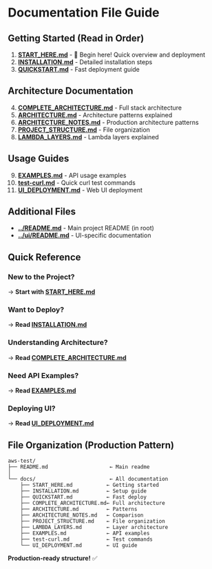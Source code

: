 # Documentation File Guide

## Getting Started (Read in Order)

1. **[START_HERE.md](START_HERE.md)** - 📍 Begin here! Quick overview and deployment
2. **[INSTALLATION.md](INSTALLATION.md)** - Detailed installation steps
3. **[QUICKSTART.md](QUICKSTART.md)** - Fast deployment guide

## Architecture Documentation

4. **[COMPLETE_ARCHITECTURE.md](COMPLETE_ARCHITECTURE.md)** - Full stack architecture
5. **[ARCHITECTURE.md](ARCHITECTURE.md)** - Architecture patterns explained
6. **[ARCHITECTURE_NOTES.md](ARCHITECTURE_NOTES.md)** - Production architecture patterns
7. **[PROJECT_STRUCTURE.md](PROJECT_STRUCTURE.md)** - File organization
8. **[LAMBDA_LAYERS.md](LAMBDA_LAYERS.md)** - Lambda layers explained

## Usage Guides

9. **[EXAMPLES.md](EXAMPLES.md)** - API usage examples
10. **[test-curl.md](test-curl.md)** - Quick curl test commands
11. **[UI_DEPLOYMENT.md](UI_DEPLOYMENT.md)** - Web UI deployment

## Additional Files

- **[../README.md](../README.md)** - Main project README (in root)
- **[../ui/README.md](../ui/README.md)** - UI-specific documentation

## Quick Reference

### New to the Project?
→ **Start with [START_HERE.md](START_HERE.md)**

### Want to Deploy?
→ **Read [INSTALLATION.md](INSTALLATION.md)**

### Understanding Architecture?
→ **Read [COMPLETE_ARCHITECTURE.md](COMPLETE_ARCHITECTURE.md)**

### Need API Examples?
→ **Read [EXAMPLES.md](EXAMPLES.md)**

### Deploying UI?
→ **Read [UI_DEPLOYMENT.md](UI_DEPLOYMENT.md)**

## File Organization (Production Pattern)

```
aws-test/
├── README.md                    ← Main readme
│
└── docs/                        ← All documentation
    ├── START_HERE.md           ← Getting started
    ├── INSTALLATION.md         ← Setup guide
    ├── QUICKSTART.md           ← Fast deploy
    ├── COMPLETE_ARCHITECTURE.md← Full architecture
    ├── ARCHITECTURE.md         ← Patterns
    ├── ARCHITECTURE_NOTES.md   ← Comparison
    ├── PROJECT_STRUCTURE.md    ← File organization
    ├── LAMBDA_LAYERS.md        ← Layer architecture
    ├── EXAMPLES.md             ← API examples
    ├── test-curl.md            ← Test commands
    └── UI_DEPLOYMENT.md        ← UI guide
```

**Production-ready structure!** ✅

